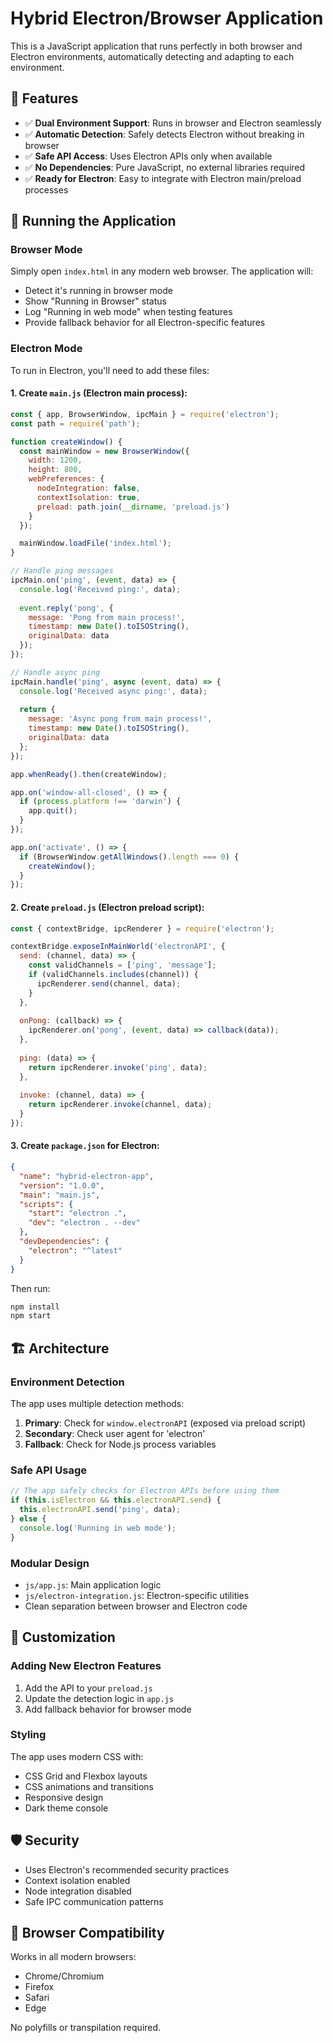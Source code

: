 # Hybrid Electron/Browser Application

This is a JavaScript application that runs perfectly in both browser and Electron environments, automatically detecting and adapting to each environment.

## 🌟 Features

- ✅ **Dual Environment Support**: Runs in browser and Electron seamlessly
- ✅ **Automatic Detection**: Safely detects Electron without breaking in browser
- ✅ **Safe API Access**: Uses Electron APIs only when available
- ✅ **No Dependencies**: Pure JavaScript, no external libraries required
- ✅ **Ready for Electron**: Easy to integrate with Electron main/preload processes

## 🚀 Running the Application

### Browser Mode
Simply open `index.html` in any modern web browser. The application will:
- Detect it's running in browser mode
- Show "Running in Browser" status
- Log "Running in web mode" when testing features
- Provide fallback behavior for all Electron-specific features

### Electron Mode
To run in Electron, you'll need to add these files:

#### 1. Create `main.js` (Electron main process):
```javascript
const { app, BrowserWindow, ipcMain } = require('electron');
const path = require('path');

function createWindow() {
  const mainWindow = new BrowserWindow({
    width: 1200,
    height: 800,
    webPreferences: {
      nodeIntegration: false,
      contextIsolation: true,
      preload: path.join(__dirname, 'preload.js')
    }
  });

  mainWindow.loadFile('index.html');
}

// Handle ping messages
ipcMain.on('ping', (event, data) => {
  console.log('Received ping:', data);
  
  event.reply('pong', {
    message: 'Pong from main process!',
    timestamp: new Date().toISOString(),
    originalData: data
  });
});

// Handle async ping
ipcMain.handle('ping', async (event, data) => {
  console.log('Received async ping:', data);
  
  return {
    message: 'Async pong from main process!',
    timestamp: new Date().toISOString(),
    originalData: data
  };
});

app.whenReady().then(createWindow);

app.on('window-all-closed', () => {
  if (process.platform !== 'darwin') {
    app.quit();
  }
});

app.on('activate', () => {
  if (BrowserWindow.getAllWindows().length === 0) {
    createWindow();
  }
});
```

#### 2. Create `preload.js` (Electron preload script):
```javascript
const { contextBridge, ipcRenderer } = require('electron');

contextBridge.exposeInMainWorld('electronAPI', {
  send: (channel, data) => {
    const validChannels = ['ping', 'message'];
    if (validChannels.includes(channel)) {
      ipcRenderer.send(channel, data);
    }
  },
  
  onPong: (callback) => {
    ipcRenderer.on('pong', (event, data) => callback(data));
  },
  
  ping: (data) => {
    return ipcRenderer.invoke('ping', data);
  },
  
  invoke: (channel, data) => {
    return ipcRenderer.invoke(channel, data);
  }
});
```

#### 3. Create `package.json` for Electron:
```json
{
  "name": "hybrid-electron-app",
  "version": "1.0.0",
  "main": "main.js",
  "scripts": {
    "start": "electron .",
    "dev": "electron . --dev"
  },
  "devDependencies": {
    "electron": "^latest"
  }
}
```

Then run:
```bash
npm install
npm start
```

## 🏗️ Architecture

### Environment Detection
The app uses multiple detection methods:
1. **Primary**: Check for `window.electronAPI` (exposed via preload script)
2. **Secondary**: Check user agent for 'electron'
3. **Fallback**: Check for Node.js process variables

### Safe API Usage
```javascript
// The app safely checks for Electron APIs before using them
if (this.isElectron && this.electronAPI.send) {
  this.electronAPI.send('ping', data);
} else {
  console.log('Running in web mode');
}
```

### Modular Design
- `js/app.js`: Main application logic
- `js/electron-integration.js`: Electron-specific utilities
- Clean separation between browser and Electron code

## 🔧 Customization

### Adding New Electron Features
1. Add the API to your `preload.js`
2. Update the detection logic in `app.js`
3. Add fallback behavior for browser mode

### Styling
The app uses modern CSS with:
- CSS Grid and Flexbox layouts
- CSS animations and transitions
- Responsive design
- Dark theme console

## 🛡️ Security

- Uses Electron's recommended security practices
- Context isolation enabled
- Node integration disabled
- Safe IPC communication patterns

## 📱 Browser Compatibility

Works in all modern browsers:
- Chrome/Chromium
- Firefox
- Safari
- Edge

No polyfills or transpilation required.